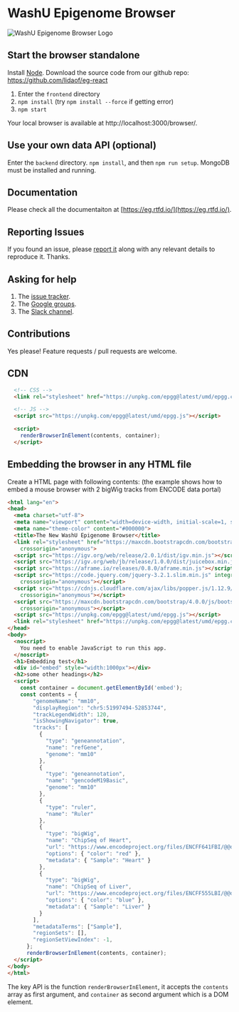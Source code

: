 # WashU Epigenome Browser

![WashU Epigenome Browser Logo](https://eg.readthedocs.io/en/latest/_images/eg.png "WashU Epigenome Browser")

## Start the browser standalone

Install [Node](https://nodejs.org/en/). Download the source code from our github repo: https://github.com/lidaof/eg-react

1. Enter the `frontend` directory
2. `npm install` (try `npm install --force` if getting error)
3. `npm start`

Your local browser is available at http://localhost:3000/browser/.

## Use your own data API (optional)

Enter the `backend` directory.  `npm install`, and then `npm run setup`.  MongoDB must be installed and running.

## Documentation

Please check all the documentaiton at [https://eg.rtfd.io/](https://eg.rtfd.io/).

## Reporting Issues

If you found an issue, please [report it](https://github.com/lidaof/eg-react/issues) along with any relevant details to reproduce it. Thanks.

## Asking for help

1. The [issue tracker](https://github.com/lidaof/eg-react/issues).
2. The [Google groups](https://groups.google.com/forum/#!forum/epgg).
3. The [Slack channel](https://bit.ly/2T1OKmP).

## Contributions

Yes please! Feature requests / pull requests are welcome.

## CDN

```html
  <!-- CSS -->
  <link rel="stylesheet" href="https://unpkg.com/epgg@latest/umd/epgg.css">

  <!-- JS -->
  <script src="https://unpkg.com/epgg@latest/umd/epgg.js"></script>

  <script>
    renderBrowserInElement(contents, container);
  </script>
```

## Embedding the browser in any HTML file

Create a HTML page with following contents: (the example shows how to embed a mouse browser with 2 bigWig tracks from ENCODE data portal)

```html
<html lang="en">
<head>
  <meta charset="utf-8">
  <meta name="viewport" content="width=device-width, initial-scale=1, shrink-to-fit=no">
  <meta name="theme-color" content="#000000">
  <title>The New WashU Epigenome Browser</title>
  <link rel="stylesheet" href="https://maxcdn.bootstrapcdn.com/bootstrap/4.0.0/css/bootstrap.min.css" integrity="sha384-Gn5384xqQ1aoWXA+058RXPxPg6fy4IWvTNh0E263XmFcJlSAwiGgFAW/dAiS6JXm"
    crossorigin="anonymous">
  <script src="https://igv.org/web/release/2.0.1/dist/igv.min.js"></script>
  <script src="https://igv.org/web/jb/release/1.0.0/dist/juicebox.min.js"></script>
  <script src="https://aframe.io/releases/0.8.0/aframe.min.js"></script>
  <script src="https://code.jquery.com/jquery-3.2.1.slim.min.js" integrity="sha384-KJ3o2DKtIkvYIK3UENzmM7KCkRr/rE9/Qpg6aAZGJwFDMVNA/GpGFF93hXpG5KkN"
    crossorigin="anonymous"></script>
  <script src="https://cdnjs.cloudflare.com/ajax/libs/popper.js/1.12.9/umd/popper.min.js" integrity="sha384-ApNbgh9B+Y1QKtv3Rn7W3mgPxhU9K/ScQsAP7hUibX39j7fakFPskvXusvfa0b4Q"
    crossorigin="anonymous"></script>
  <script src="https://maxcdn.bootstrapcdn.com/bootstrap/4.0.0/js/bootstrap.min.js" integrity="sha384-JZR6Spejh4U02d8jOt6vLEHfe/JQGiRRSQQxSfFWpi1MquVdAyjUar5+76PVCmYl"
    crossorigin="anonymous"></script>
  <script src="https://unpkg.com/epgg@latest/umd/epgg.js"></script>
  <link rel="stylesheet" href="https://unpkg.com/epgg@latest/umd/epgg.css">
</head>
<body>
  <noscript>
    You need to enable JavaScript to run this app.
  </noscript>
  <h1>Embedding test</h1>
  <div id="embed" style="width:1000px"></div>
  <h2>some other headings</h2>
  <script>
    const container = document.getElementById('embed');
    const contents = { 
        "genomeName": "mm10", 
        "displayRegion": "chr5:51997494-52853744",
        "trackLegendWidth": 120, 
        "isShowingNavigator": true,
        "tracks": [
          { 
            "type": "geneannotation", 
            "name": "refGene", 
            "genome": "mm10"
          }, 
          { 
            "type": "geneannotation", 
            "name": "gencodeM19Basic", 
            "genome": "mm10"
          }, 
          { 
            "type": "ruler", 
            "name": "Ruler" 
          }, 
          { 
            "type": "bigWig", 
            "name": "ChipSeq of Heart", 
            "url": "https://www.encodeproject.org/files/ENCFF641FBI/@@download/ENCFF641FBI.bigWig", 
            "options": { "color": "red" }, 
            "metadata": { "Sample": "Heart" }
          },
          { 
            "type": "bigWig", 
            "name": "ChipSeq of Liver", 
            "url": "https://www.encodeproject.org/files/ENCFF555LBI/@@download/ENCFF555LBI.bigWig", 
            "options": { "color": "blue" }, 
            "metadata": { "Sample": "Liver" }
          }
        ], 
        "metadataTerms": ["Sample"], 
        "regionSets": [], 
        "regionSetViewIndex": -1, 
      };
      renderBrowserInElement(contents, container);
  </script>
</body>
</html>
```

The key API is the function `renderBrowserInElement`, it accepts the `contents` array as first argument,
and `container` as second argument which is a DOM element.
